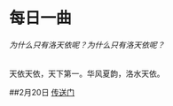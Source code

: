 # 每日一曲
###### 为什么只有洛天依呢？为什么只有洛天依呢？
天依天依，天下第一。华风夏韵，洛水天依。

##2月20日
[传送门](http://www.kuwo.cn/play_detail/19222362)
